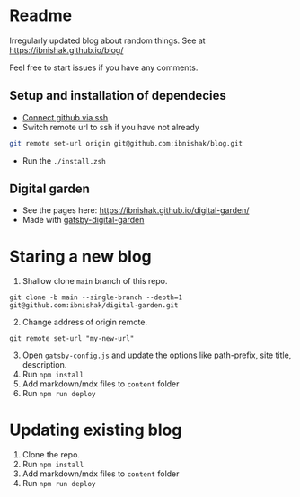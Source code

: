 # Readme

Irregularly updated blog about random things. See at https://ibnishak.github.io/blog/

Feel free to start issues if you have any comments.

## Setup and installation of dependecies
- [Connect github via ssh](https://docs.github.com/en/authentication/connecting-to-github-with-ssh/adding-a-new-ssh-key-to-your-github-account)
- Switch remote url to ssh if you have not already
```zsh
git remote set-url origin git@github.com:ibnishak/blog.git
```
- Run the `./install.zsh`




## Digital garden

- See the pages here: https://ibnishak.github.io/digital-garden/
- Made with [gatsby-digital-garden](https://github.com/mathieudutour/gatsby-digital-garden)

# Staring a new blog

1. Shallow clone `main` branch of this repo.

```
git clone -b main --single-branch --depth=1 git@github.com:ibnishak/digital-garden.git
```

2. Change address of origin remote.

```
git remote set-url "my-new-url"
```

3. Open `gatsby-config.js` and update the options like path-prefix, site title, description.
4. Run `npm install`
5. Add markdown/mdx files to `content` folder
6. Run `npm run deploy`

# Updating existing blog

1. Clone the repo.
2. Run `npm install`
3. Add markdown/mdx files to `content` folder
4. Run `npm run deploy`